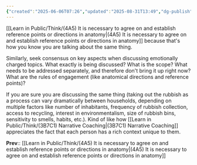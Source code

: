 ```yaml
---
{"created":"2025-06-06T07:26","updated":"2025-08-31T13:49","dg-publish":true,"dg-permalink":"4a5a-clarify-reference-points","id":"4a5a","dg-path":"Think/(4A5A) Clarify reference points when discussing emotionally charged topics.md","permalink":"/4a5a-clarify-reference-points/","dgPassFrontmatter":true,"noteIcon":"1"}
---
```


[[Learn in Public/Think/(4A5) It is necessary to agree on and establish reference points or directions in anatomy\|(4A5) It is necessary to agree on and establish reference points or directions in anatomy]] because that's how you know you are talking about the same thing. 

Similarly, seek consensus on key aspects when discussing emotionally charged topics. What exactly is being discussed? What is the scope? What needs to be addressed separately, and therefore don't bring it up right now? What are the rules of engagement (like anatomical directions and reference points)? 

If you are sure you are discussing the same thing (taking out the rubbish as a process can vary dramatically between households, depending on multiple factors like number of inhabitants, frequency of rubbish collection, access to recycling, interest in environmentalism, size of rubbish bins, sensitivity to smells, habits, etc.). Kind of like how [[Learn in Public/Think/(3B7C1) Narrative Coaching\|(3B7C1) Narrative Coaching]] appreciates the fact that each person has a rich context unique to them. 

**Prev**:: [[Learn in Public/Think/(4A5) It is necessary to agree on and establish reference points or directions in anatomy\|(4A5) It is necessary to agree on and establish reference points or directions in anatomy]]